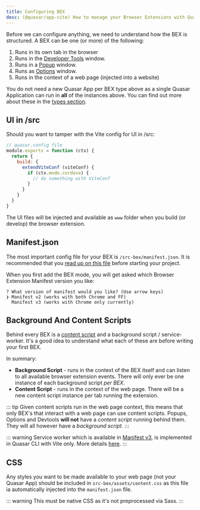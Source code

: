 ```yaml
---
title: Configuring BEX
desc: (@quasar/app-vite) How to manage your Browser Extensions with Quasar CLI.
---
```


Before we can configure anything, we need to understand how the BEX is structured. A BEX can be one (or more) of the following:

1. Runs in its own tab in the browser
2. Runs in the [Developer Tools](https://developer.chrome.com/extensions/devtools) window.
3. Runs in a [Popup](https://developer.chrome.com/extensions/user_interface#popup) window.
4. Runs as [Options](https://developer.chrome.com/extensions/options) window.
5. Runs in the context of a web page (injected into a website)

You do not need a new Quasar App per BEX type above as a single Quasar Application can run in **all** of the instances above. You can find out more about these in the [types section](/quasar-cli-vite/developing-browser-extensions/types-of-bex).

## UI in /src

Should you want to tamper with the Vite config for UI in /src:

```js
// quasar.config file
module.exports = function (ctx) {
  return {
    build: {
      extendViteConf (viteConf) {
        if (ctx.mode.cordova) {
          // do something with ViteConf
        }
      }
    }
  }
}
```

The UI files will be injected and available as `www` folder when you build (or develop) the browser extension.

## Manifest.json

The most important config file for your BEX is `/src-bex/manifest.json`. It is recommended that you [read up on this file](https://developer.chrome.com/extensions/manifest) before starting your project.

When you first add the BEX mode, you will get asked which Browser Extension Manifest version you like:

```
? What version of manifest would you like? (Use arrow keys)
❯ Manifest v2 (works with both Chrome and FF)
  Manifest v3 (works with Chrome only currently)
```

## Background And Content Scripts

Behind every BEX is a [content script](https://developer.chrome.com/extensions/content_scripts) and a background script / service-worker. It's a good idea to understand what each of these are before writing your first BEX.

In summary:

* **Background Script** - runs in the context of the BEX itself and can listen to all available browser extension events. There will only ever be one instance of each background script *per BEX*.
* **Content Script** - runs in the context of the web page. There will be a new content script instance per tab running the extension.

::: tip
Given content scripts run in the web page context, this means that only BEX's that interact with a web page can use content scripts. Popups, Options and Devtools **will not** have a *content script* running behind them. They will all however have a *background script*.
:::

::: warning
Service worker which is available in [Manifest v3](https://developer.chrome.com/docs/extensions/mv3/intro/), is implemented in Quasar CLI with Vite only. More details [here](https://github.com/quasarframework/quasar/discussions/8844).
:::

## CSS

Any styles you want to be made available to your web page (not your Quasar App) should be included in `src-bex/assets/content.css` as this file ia automatically injected into the `manifest.json` file.

::: warning
This must be native CSS as it's not preprocessed via Sass.
:::
